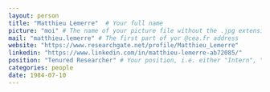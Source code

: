 ```yaml
---
layout: person
title: "Matthieu Lemerre"  # Your full name
picture: "moi" # The name of your picture file without the .jpg extension
mail: "matthieu.lemerre" # The first part of yor @cea.fr address
website: "https://www.researchgate.net/profile/Matthieu_Lemerre"
linkedin: "https://www.linkedin.com/in/matthieu-lemerre-ab72085/"
position: "Tenured Researcher" # Your position, i.e. either "Intern", "PhD Student", "Postdoc" or "Tenured Researcher"
categories: people
date: 1984-07-10
---
```


